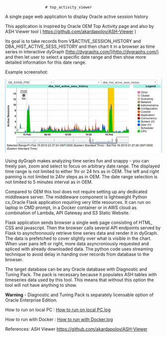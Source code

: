                       # top_activity_viewer
A single page web application to display Oracle active session history 

This application is inspired by Oracle OEM Top Activity page 
and also by ASH Viewer tool ( https://github.com/akardapolov/ASH-Viewer )

Its goal is to take records from V$ACTIVE_SESSION_HISTORY and DBA_HIST_ACTIVE_SESS_HISTORY 
and then chart it in a browser as time series in interactive dyGraph [http://dygraphs.com/](http://dygraphs.com/)
and then let user to select a specific date range and then show more detailed information for this date range.

Example screenshot:

![Oracle Top Activity Viewer](https://github.com/abalbekov/top_activity_viewer/blob/master/Screenshot.PNG "Oracle Top Activity Viewer")

Using dyGraph makes analyzing time series fun and snappy - you can freely pan, zoom and select to focus on arbitrary date range.
The displayed time range is not limited to either 1hr or 24 hrs as in OEM.
The left and right panning is not limited to 24hr steps as in OEM.
The date range selection is not limited to 5 minutes interval as in OEM.

Compared to OEM this tool does not require setting up any dedicated middleware server.
The middleware component is lightweight Python cx_Oracle Flask application requiring very little resources.
It can run on laptop in CMD prompt, in a Docker container or in AWS cloud as combination of Lambda, API Gateway and S3 Static Website.

Flask application sends browser a single web page consisting of HTML, CSS and javascript.
Then the browser calls several API endpoints served by Flask to asynchronously retrieve time series data and render
it in dyGraph. The data is prefetched to cover slightly over what is visible in the chart. When user pans left or right, 
more data asyncroniously requested and spliced with already downloaded data. The python code uses streaming technique 
to avoid delay in handing over records from database to the browser.

The target database can be any Oracle database with Diagnostic and Tuning Pack.
The pack is necessary because it populates ASH tables with timeseries data used by this tool.
This means that without this option the tool will not have anything to show.

**Warning** - Diagnostic and Tuning Pack is separately licensable option of Oracle Enterprise Edition.

How to run on local PC : [How to run on local PC.log](https://github.com/abalbekov/top_activity_viewer/blob/master/how%20to%20run%20on%20local%20PC.log)

How to run with Docker : [How to run with Docker.log](https://github.com/abalbekov/top_activity_viewer/blob/master/how%20to%20run%20with%20Docker.log)


References: 
ASH Viewer https://github.com/akardapolov/ASH-Viewer
